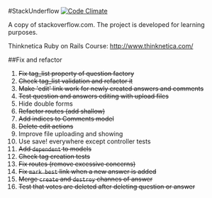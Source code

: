 #StackUnderflow
[![Code Climate](https://codeclimate.com/github/Jeiwan/StackUnderflow/badges/gpa.svg)](https://codeclimate.com/github/Jeiwan/StackUnderflow)

A copy of stackoverflow.com.
The project is developed for learning purposes.

Thinknetica Ruby on Rails Course: http://www.thinknetica.com/

##Fix and refactor
1. ~~Fix tag_list property of question factory~~
2. ~~Check tag_list validation and refactor it~~
3. ~~Make 'edit' link work for newly created answers and comments~~
4. ~~Test question and answers editing with upload files~~
5. Hide double forms
6. ~~Refactor routes (add shallow)~~
7. ~~Add indices to Comments model~~
8. ~~Delete edit actions~~
9. Improve file uploading and showing
10. Use save! everywhere except controller tests
11. ~~Add `dependent` to models~~
12. ~~Check tag creation tests~~
13. ~~Fix routes (remove excessive concerns)~~
14. ~~Fix `mark best` link when a new answer is added~~
15. ~~Merge `create` and `destroy` channes of answer~~
16. ~~Test that votes are deleted after deleting question or answer~~
